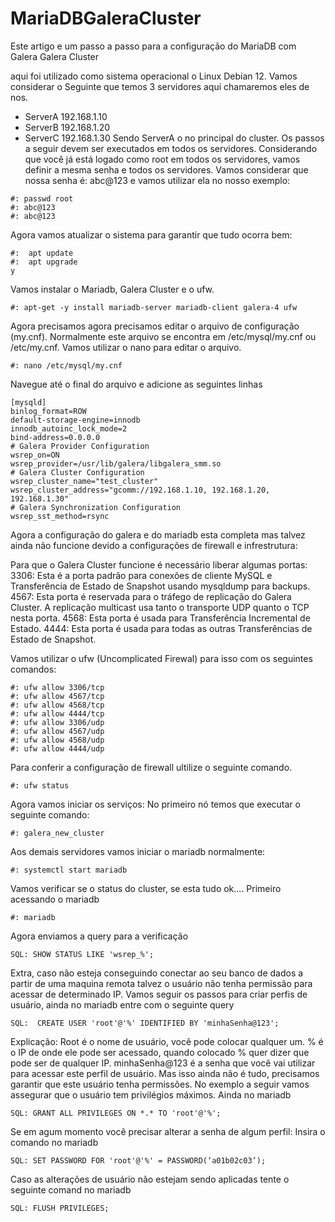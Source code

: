 # MariaDBGaleraCluster
Este artigo e um passo a passo para a configuração do MariaDB  com Galera Galera Cluster

aqui foi utilizado como sistema operacional o Linux Debian 12.
Vamos considerar o Seguinte que temos 3 servidores aqui chamaremos eles de nos.
- ServerA 192.168.1.10
- ServerB 192.168.1.20
- ServerC 192.168.1.30
Sendo ServerA o no principal do cluster.
Os passos a seguir devem ser executados em todos os servidores.
Considerando que você já está logado como root em todos os servidores, vamos definir a mesma senha e todos os servidores.
Vamos considerar que nossa senha é: abc@123 e vamos utilizar ela no nosso exemplo:
```
#: passwd root
#: abc@123
#: abc@123
````
Agora vamos atualizar o sistema para garantir que tudo ocorra bem:
```
#:  apt update
#:  apt upgrade
y
```
 
Vamos instalar o Mariadb, Galera Cluster e o ufw.
```
#: apt-get -y install mariadb-server mariadb-client galera-4 ufw
```
Agora precisamos agora precisamos editar o arquivo de configuração (my.cnf).
Normalmente este arquivo se encontra em /etc/mysql/my.cnf ou /etc/my.cnf. 
Vamos utilizar o nano para editar o arquivo.
```
#: nano /etc/mysql/my.cnf
```
Navegue até o final do arquivo e adicione as seguintes linhas
```
[mysqld]
binlog_format=ROW
default-storage-engine=innodb
innodb_autoinc_lock_mode=2
bind-address=0.0.0.0
# Galera Provider Configuration
wsrep_on=ON
wsrep_provider=/usr/lib/galera/libgalera_smm.so
# Galera Cluster Configuration
wsrep_cluster_name="test_cluster"
wsrep_cluster_address="gcomm://192.168.1.10, 192.168.1.20, 192.168.1.30"
# Galera Synchronization Configuration
wsrep_sst_method=rsync
```
Agora a configuração do galera e do mariadb esta completa mas talvez ainda não funcione devido a configurações de firewall e infrestrutura:

Para que o Galera Cluster funcione é necessário liberar algumas portas:
3306: Esta é a porta padrão para conexões de cliente MySQL e Transferência de Estado de Snapshot usando mysqldump para backups.
4567: Esta porta é reservada para o tráfego de replicação do Galera Cluster. A replicação multicast usa tanto o transporte UDP quanto o TCP nesta porta.
4568: Esta porta é usada para Transferência Incremental de Estado.
4444: Esta porta é usada para todas as outras Transferências de Estado de Snapshot.

Vamos utilizar o ufw (Uncomplicated Firewal) para isso com os seguintes comandos:
```
#: ufw allow 3306/tcp
#: ufw allow 4567/tcp
#: ufw allow 4568/tcp
#: ufw allow 4444/tcp
#: ufw allow 3306/udp
#: ufw allow 4567/udp
#: ufw allow 4568/udp
#: ufw allow 4444/udp
```
Para conferir a configuração de firewall ultilize o seguinte comando.
```
#: ufw status
```
Agora vamos iniciar os serviços:
No primeiro nó temos que executar o seguinte comando:
```
#: galera_new_cluster
```
Aos demais servidores vamos iniciar o mariadb normalmente:
```
#: systemctl start mariadb
```
Vamos verificar se  o status do cluster, se esta tudo ok....
Primeiro acessando o mariadb
```
#: mariadb
```
Agora enviamos a query para a verificação
```
SQL: SHOW STATUS LIKE 'wsrep_%';
```
Extra, caso não esteja conseguindo conectar ao seu banco de dados a partir de uma maquina remota talvez o usuário não tenha permissão para acessar de determinado IP.
Vamos seguir os passos para criar perfis de usuário, ainda no mariadb entre com o seguinte query
```
SQL:  CREATE USER 'root'@'%' IDENTIFIED BY 'minhaSenha@123';
```
Explicação:
Root é o nome de usuário, você pode colocar qualquer um.
% é o IP de onde ele pode ser acessado, quando colocado % quer dizer que pode ser de qualquer IP.
minhaSenha@123 é a senha que você vai utilizar para acessar este perfil de usuário.
Mas isso ainda não é tudo, precisamos garantir que este usuário tenha permissões.
No exemplo a seguir vamos assegurar que o usuário tem privilégios máximos.
Ainda no mariadb
```
SQL: GRANT ALL PRIVILEGES ON *.* TO 'root'@'%';
```
Se em agum momento você precisar alterar a senha de algum perfil:
Insira o comando no mariadb
```
SQL: SET PASSWORD FOR 'root'@'%' = PASSWORD(‘a01b02c03’);
```
Caso as alterações de usuário não estejam sendo aplicadas tente o seguinte comand no mariadb
```
SQL: FLUSH PRIVILEGES;
```
